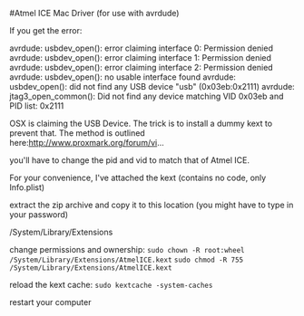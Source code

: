 #Atmel ICE Mac Driver (for use with avrdude)
 
If you get the error:
 
avrdude: usbdev_open(): error claiming interface 0: Permission denied
avrdude: usbdev_open(): error claiming interface 1: Permission denied
avrdude: usbdev_open(): error claiming interface 2: Permission denied
avrdude: usbdev_open(): no usable interface found
avrdude: usbdev_open(): did not find any USB device "usb" (0x03eb:0x2111)
avrdude: jtag3_open_common(): Did not find any device matching VID 0x03eb and PID list: 0x2111
 
 
OSX is claiming the USB Device. The trick is to install a dummy kext to prevent that. The method is outlined here:http://www.proxmark.org/forum/vi...
 
you'll have to change the pid and vid to match that of Atmel ICE.
 
For your convenience, I've attached the kext (contains no code, only Info.plist)
 
extract the zip archive and copy it to this location (you might have to type in your password)

/System/Library/Extensions

change permissions and ownership:
`sudo chown -R root:wheel /System/Library/Extensions/AtmelICE.kext`
`sudo chmod -R 755 /System/Library/Extensions/AtmelICE.kext`
 
reload the kext cache:
`sudo kextcache -system-caches`

restart your computer

